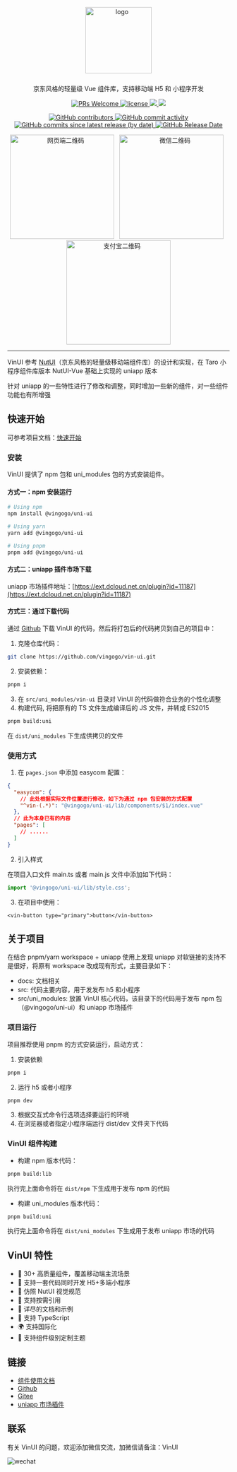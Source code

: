 <p align="center">
  <img alt="logo" src="https://cdn.vingogo.cn/logo.png" width="150" style="margin-bottom: 10px;">
</p>

<p align="center">京东风格的轻量级 Vue 组件库，支持移动端 H5 和 小程序开发</p>

<p align="center">
  <a href="https://github.com/vingogo/vin-ui">
    <img src="https://img.shields.io/badge/PRs-welcome-brightgreen.svg?style=flat-square" alt="PRs Welcome">
  </a>
  <a href="https://github.com/vingogo/vin-ui">
    <img src="https://img.shields.io/npm/l/@vingogo/uni-ui.svg" alt="license"/>
  </a>
  <a href="https://www.npmjs.com/package/@vingogo/uni-ui">
    <img src="https://img.shields.io/npm/v/@vingogo/uni-ui.svg?style=flat-square">
  </a>
  <a href="https://www.npmjs.com/package/@vingogo/uni-ui">
    <img src="https://img.shields.io/npm/dt/@vingogo/uni-ui.svg?style=flat-square">
  </a>
</p>

<p align="center">
  <a href="https://github.com/vingogo/vin-ui">
    <img src="https://img.shields.io/github/contributors/vingogo/vin-ui" alt="GitHub contributors">
  </a>
  <a href="https://github.com/vingogo/vin-ui">
    <img src="https://img.shields.io/github/commit-activity/w/vingogo/vin-ui" alt="GitHub commit activity">
  </a>
  <a href="https://github.com/vingogo/vin-ui">
    <img src="https://img.shields.io/github/commits-since/vingogo/vin-ui/latest/dev" alt="GitHub commits since latest release (by date)">
  </a>
  <a href="https://github.com/vingogo/vin-ui">
    <img src="https://img.shields.io/github/release-date/vingogo/vin-ui" alt="GitHub Release Date">
  </a>
</p>

<p align="center">
   <img src="https://cdn.vingogo.cn/vinui-qrcode.png" width="236" alt="网页端二维码" title="网页端" />
  &nbsp;
  <img src="https://cdn.vingogo.cn/qrcode.jpg" width="236" alt="微信二维码" title="请用微信扫码">
  &nbsp;
   <img src="https://cdn.vingogo.cn/alipay-qrcode.jpg" width="236" alt="支付宝二维码" title="请用支付宝扫码">
</p>

---

VinUI 参考 [NutUI](https://github.com/jdf2e/nutui)（京东风格的轻量级移动端组件库）的设计和实现，在 Taro 小程序组件库版本 NutUI-Vue 基础上实现的 uniapp 版本

针对 uniapp 的一些特性进行了修改和调整，同时增加一些新的组件，对一些组件功能也有所增强

## 快速开始

可参考项目文档：[快速开始](https://vingogo.cn/docs/guide/quickstart.html)

### 安装

VinUI 提供了 npm 包和 uni_modules 包的方式安装组件。

#### 方式一：npm 安装运行

```bash
# Using npm
npm install @vingogo/uni-ui

# Using yarn
yarn add @vingogo/uni-ui

# Using pnpm
pnpm add @vingogo/uni-ui
```

#### 方式二：uniapp 插件市场下载

uniapp 市场插件地址：[https://ext.dcloud.net.cn/plugin?id=11187](https://ext.dcloud.net.cn/plugin?id=11187)

#### 方式三：通过下载代码

通过 [Github](https://github.com/vingogo/vin-ui) 下载 VinUI 的代码，然后将打包后的代码拷贝到自己的项目中：

1. 克隆仓库代码：

```bash
git clone https://github.com/vingogo/vin-ui.git
```

2. 安装依赖：

```bash
pnpm i
```

3. 在 `src/uni_modules/vin-ui` 目录对 VinUI 的代码做符合业务的个性化调整
4. 构建代码, 将把原有的 TS 文件生成编译后的 JS 文件，并转成 ES2015

```bash
pnpm build:uni
```

在 `dist/uni_modules` 下生成供拷贝的文件

### 使用方式

1. 在 `pages.json` 中添加 easycom 配置：

```json
{
  "easycom": {
    // 此处根据实际文件位置进行修改，如下为通过 npm 包安装的方式配置
    "^vin-(.*)": "@vingogo/uni-ui/lib/components/$1/index.vue"
  },
  // 此为本身已有的内容
  "pages": [
    // ......
  ]
}
```

2. 引入样式

在项目入口文件 main.ts 或者 main.js 文件中添加如下代码：

```js
import '@vingogo/uni-ui/lib/style.css';
```

3. 在项目中使用：

```vue
<vin-button type="primary">button</vin-button>
```

## 关于项目

在结合 pnpm/yarn workspace + uniapp 使用上发现 uniapp 对软链接的支持不是很好，将原有 workspace 改成现有形式，主要目录如下：

- docs: 文档相关
- src: 代码主要内容，用于发发布 h5 和小程序
- src/uni_modules: 放置 VinUI 核心代码，该目录下的代码用于发布 npm 包（@vingogo/uni-ui）和 uniapp 市场插件

### 项目运行

项目推荐使用 pnpm 的方式安装运行，启动方式：

1. 安装依赖

```bash
pnpm i
```

2. 运行 h5 或者小程序

```bash
pnpm dev
```

3. 根据交互式命令行选项选择要运行的环境
4. 在浏览器或者指定小程序端运行 dist/dev 文件夹下代码

### VinUI 组件构建

- 构建 npm 版本代码：

```bash
pnpm build:lib
```

执行完上面命令将在 `dist/npm` 下生成用于发布 npm 的代码

- 构建 uni_modules 版本代码：

```bash
pnpm build:uni
```

执行完上面命令将在 `dist/uni_modules` 下生成用于发布 uniapp 市场的代码

## VinUI 特性

- 🚀 30+ 高质量组件，覆盖移动端主流场景
- 💪 支持一套代码同时开发 H5+多端小程序
- 📖 仿照 NutUI 视觉规范
- 🍭 支持按需引用
- 📖 详尽的文档和示例
- 💪 支持 TypeScript
- 🌍 支持国际化
- 🍭 支持组件级别定制主题

## 链接

- [组件使用文档](https://vingogo.cn/docs/index.html)
- [Github](https://github.com/vingogo/vin-ui)
- [Gitee](https://gitee.com/vingogo/vin-ui)
- [uniapp 市场插件](https://ext.dcloud.net.cn/plugin?id=11187)

## 联系

有关 VinUI 的问题，欢迎添加微信交流，加微信请备注：VinUI

![wechat](https://cdn.vingogo.cn/wechat.jpg)
